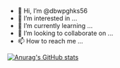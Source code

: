 - 👋 Hi, I’m @dbwpghks56
- 👀 I’m interested in ...
- 🌱 I’m currently learning ...
- 💞️ I’m looking to collaborate on ...
- 📫 How to reach me ...

<!---
dbwpghks56/dbwpghks56 is a ✨ special ✨ repository because its `README.md` (this file) appears on your GitHub profile.
You can click the Preview link to take a look at your changes.
--->
[![Anurag's GitHub stats](https://github-readme-stats.vercel.app/api?username=dbwpghks56&show_icons=true&theme=radical)](https://github.com/anuraghazra/github-readme-stats)
